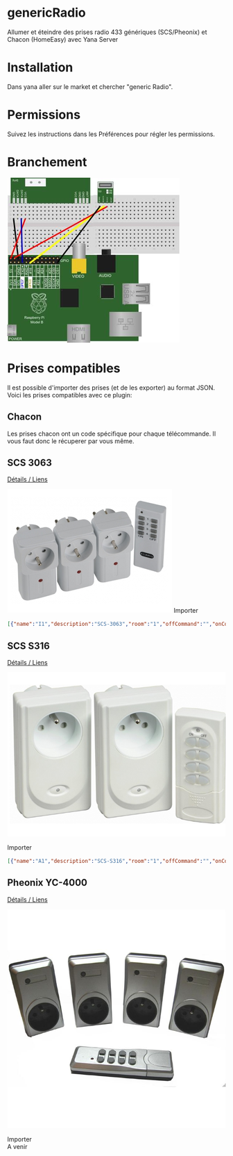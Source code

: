 # genericRadio
Allumer et éteindre des prises radio 433 génériques (SCS/Pheonix) et Chacon (HomeEasy)  avec Yana Server

# Installation
Dans yana aller sur le market et chercher "generic Radio".

# Permissions
Suivez les instructions dans les Préférences pour régler les permissions.

# Branchement
![Branchement](https://raw.githubusercontent.com/maditnerd/genericRadio/master/img/branchement.jpg)

# Prises compatibles
Il est possible d'importer des prises (et de les exporter) au format JSON.
Voici les prises compatibles avec ce plugin:

## Chacon
Les prises chacon ont un code spécifique pour chaque télécommande.
Il vous faut donc le récuperer par vous même.

## SCS 3063
[Détails / Liens](http://www.scs-laboutique.com/kit+3+prises+telecommandees+3063+f+3600w-566)

![SCS3063](https://raw.githubusercontent.com/maditnerd/genericRadio/master/img/scs3063.jpg)
Importer
```json
[{"name":"I1","description":"SCS-3063","room":"1","offCommand":"","onCommand":"","icon":"fa fa-flash","radiocodeOn":"1:1381716","radiocodeOff":"1:1381717"},{"name":"I2","description":"SCS-3063","room":"1","offCommand":"","onCommand":"","icon":"fa fa-flash","radiocodeOn":"1:1394005","radiocodeOff":"1:1394004"},{"name":"I3","description":"SCS-3063","room":"1","offCommand":"","onCommand":"","icon":"fa fa-flash","radiocodeOn":"1:1397077","radiocodeOff":"1:1397076"},{"name":"I4","description":"SCS-3063","room":"1","offCommand":"","onCommand":"","icon":"fa fa-flash","radiocodeOn":"1:1397845","radiocodeOff":"1:1397844"},{"name":"II1","description":"SCS-3063","room":"1","offCommand":"","onCommand":"","icon":"fa fa-flash","radiocodeOn":"1:4527445","radiocodeOff":"1:4527444"},{"name":"II2","description":"SCS-3063","room":"1","offCommand":"","onCommand":"","icon":"fa fa-flash","radiocodeOn":"1:4539733","radiocodeOff":"1:4539732"},{"name":"II3","description":"SCS-3063","room":"1","offCommand":"","onCommand":"","icon":"fa fa-flash","radiocodeOn":"1:4542805","radiocodeOff":"1:4542804"},{"name":"II4","description":"SCS-3063","room":"1","offCommand":"","onCommand":"","icon":"fa fa-flash","radiocodeOn":"1:4543573","radiocodeOff":"1:4543572"},{"name":"III1","description":"SCS-3063","room":"1","offCommand":"","onCommand":"","icon":"fa fa-flash","radiocodeOn":"1:5313876","radiocodeOff":"1:5313877"},{"name":"III2","description":"SCS-3063","room":"1","offCommand":"","onCommand":"","icon":"fa fa-flash","radiocodeOn":"1:5326164","radiocodeOff":"1:5326165"},{"name":"III3","description":"SCS-3063","room":"1","offCommand":"","onCommand":"","icon":"fa fa-flash","radiocodeOn":"1:5329236","radiocodeOff":"1:5329237"},{"name":"III4","description":"SCS-3063","room":"1","offCommand":"","onCommand":"","icon":"fa fa-flash","radiocodeOn":"1:5330004","radiocodeOff":"1:5330005"},{"name":"IV1","description":"SCS-3063","room":"1","offCommand":"","onCommand":"","icon":"fa fa-flash","radiocodeOn":"1:5510485","radiocodeOff":"1:5510484"},{"name":"IV2","description":"SCS-3063","room":"1","offCommand":"","onCommand":"","icon":"fa fa-flash","radiocodeOn":"1:5522773","radiocodeOff":"1:5522772"},{"name":"IV3","description":"SCS-3063","room":"1","offCommand":"","onCommand":"","icon":"fa fa-flash","radiocodeOn":"1:5525845","radiocodeOff":"1:5525844"},{"name":"IV4","description":"SCS-3063","room":"1","offCommand":"","onCommand":"","icon":"fa fa-flash","radiocodeOn":"1:5526613","radiocodeOff":"1:5526612"]
```

## SCS S316
[Détails / Liens](http://www.scs-laboutique.com/kit+2+prises+telecommandees+s316+2+3600w-116)

![S316](https://raw.githubusercontent.com/maditnerd/genericRadio/master/img/s316.jpg)

Importer
```json
[{"name":"A1","description":"SCS-S316","room":"1","offCommand":"","onCommand":"","icon":"fa fa-flash","radiocodeOn":"1:1398083","radiocodeOff":"1:1398092","pulse":""},{"name":"A2","description":"SCS-S316","room":"1","offCommand":"","onCommand":"","icon":"fa fa-flash","radiocodeOn":"1:1398035","radiocodeOff":"1:1398044","pulse":""},{"name":"A3","description":"SCS-S316","room":"1","offCommand":"","onCommand":"","icon":"fa fa-flash","radiocodeOn":"1:1397843","radiocodeOff":"1:1397852","pulse":""},{"name":"A4","description":"SCS-S316","room":"1","offCommand":"","onCommand":"","icon":"fa fa-flash","radiocodeOn":"1:1397075","radiocodeOff":"1:1397084","pulse":""},{"name":"B1","description":"SCS-S316","room":"1","offCommand":"","onCommand":"","icon":"fa fa-flash","radiocodeOn":"1:4543811","radiocodeOff":"1:4543820","pulse":""},{"name":"B2","description":"SCS-S316","room":"1","offCommand":"","onCommand":"","icon":"fa fa-flash","radiocodeOn":"1:4543763","radiocodeOff":"1:4543772","pulse":""},{"name":"B3","description":"SCS-S316","room":"1","offCommand":"","onCommand":"","icon":"fa fa-flash","radiocodeOn":"1:4543571","radiocodeOff":"1:4543580","pulse":""},{"name":"B4","description":"SCS-S316","room":"1","offCommand":"","onCommand":"","icon":"fa fa-flash","radiocodeOn":"1:4542803","radiocodeOff":"1:4542812","pulse":""},{"name":"C1","description":"SCS-S316","room":"1","offCommand":"","onCommand":"","icon":"fa fa-flash","radiocodeOn":"1:5330243","radiocodeOff":"1:5330252","pulse":""},{"name":"C2","description":"SCS-S316","room":"1","offCommand":"","onCommand":"","icon":"fa fa-flash","radiocodeOn":"1:5330195","radiocodeOff":"1:5330204","pulse":""},{"name":"C3","description":"SCS-S316","room":"1","offCommand":"","onCommand":"","icon":"fa fa-flash","radiocodeOn":"1:5330003","radiocodeOff":"1:5330012","pulse":""},{"name":"C4","description":"SCS-S316","room":"1","offCommand":"","onCommand":"","icon":"fa fa-flash","radiocodeOn":"1:5329235","radiocodeOff":"1:5329244","pulse":""},{"name":"D1","description":"SCS-S316","room":"1","offCommand":"","onCommand":"","icon":"fa fa-flash","radiocodeOn":"1:5526851","radiocodeOff":"1:5526860","pulse":""},{"name":"D2","description":"SCS-S316","room":"1","offCommand":"","onCommand":"","icon":"fa fa-flash","radiocodeOn":"1:5526803","radiocodeOff":"1:5526812","pulse":""},{"name":"D3","description":"SCS-S316","room":"1","offCommand":"","onCommand":"","icon":"fa fa-flash","radiocodeOn":"1:5526611","radiocodeOff":"1:5526620","pulse":""},{"name":"D4","description":"SCS-S316","room":"1","offCommand":"","onCommand":"","icon":"fa fa-flash","radiocodeOn":"1:5525843","radiocodeOff":"1:5525852","pulse":""},{"name":"E1","description":"SCS-S316","room":"1","offCommand":"","onCommand":"","icon":"fa fa-flash","radiocodeOn":"1:5576003","radiocodeOff":"1:5576012","pulse":""},{"name":"E2","description":"SCS-S316","room":"1","offCommand":"","onCommand":"","icon":"fa fa-flash","radiocodeOn":"1:5575955","radiocodeOff":"1:5575964","pulse":""},{"name":"E3","description":"SCS-S316","room":"1","offCommand":"","onCommand":"","icon":"fa fa-flash","radiocodeOn":"1:5575763","radiocodeOff":"1:5575772","pulse":""},{"name":"E4","description":"SCS-S316","room":"1","offCommand":"","onCommand":"","icon":"fa fa-flash","radiocodeOn":"1:5574995","radiocodeOff":"1:5575004","pulse":""},{"name":"F1","description":"SCS-S316","room":"1","offCommand":"","onCommand":"","icon":"fa fa-flash","radiocodeOn":"1:5588291","radiocodeOff":"1:5588300","pulse":""},{"name":"F2","description":"SCS-S316","room":"1","offCommand":"","onCommand":"","icon":"fa fa-flash","radiocodeOn":"1:5588243","radiocodeOff":"1:5588252","pulse":""},{"name":"F3","description":"SCS-S316","room":"1","offCommand":"","onCommand":"","icon":"fa fa-flash","radiocodeOn":"1:5588051","radiocodeOff":"1:5588060","pulse":""},{"name":"F4","description":"SCS-S316","room":"1","offCommand":"","onCommand":"","icon":"fa fa-flash","radiocodeOn":"1:5587283","radiocodeOff":"1:5587292","pulse":""}]
```
## Pheonix YC-4000
[Détails / Liens](http://www.cdiscount.com/maison/bricolage-outillage/lot-de-4-prises-telecommandees-yc-4000s/f-117044105-yc4000s.html)

![y4000](https://raw.githubusercontent.com/maditnerd/genericRadio/master/img/y4000.jpg)

Importer   
A venir
